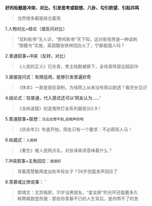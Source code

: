 **好的标题是冲突、对比、引发思考或联想、八卦、勾引欲望、引起共鸣**
  > 当然很多都是结合着用

1.人物对比+结论（或反问对比）
  >“双料影帝”无人识，“野鸡影帝”天下知，这对影视界是一种讽刺  
  >“限籍令”实施，英国籍张铁林回应火了，宁静是国人吗？ 
  
2.普通叙事+冲突（反转，对比）
  >《人民的正义》已杀青，男主陆毅被换下，全戏骨阵容远超前作  
  >

3.直接提问式：有限适用，能够引发普遍好奇
  >《快本》一直是提前录制，为啥网上从来没有观众剧透？看完长见识
  
4.结论式：较普通，代入感式还可以‘网友认为……’
  >《龙岭迷窟》创造鬼吹灯全系列最低分2.9！
  
5.普通叙事+联想：`马云也想不到`,`说相声的吧`
  >《庆余年2》年底开拍，网友只有一个要求：不必原班人马！
  
6.权威式：`人民网`
  >《重生》被人民网点名，对张译来讲意味着什么？
  
7.冲突叙事+主角回应：`我很好`
  >背着周慧敏再度出轨年轻女子？56岁倪震发声回应了
  
8.羡慕或比惨说事： `
  >鄂靖文：北京租房，31岁没男朋友，“星女郎”的光环还能戴多久  
  >韩寒飙跑登热搜：那些你羡慕不已的人生背后，是你熬不了的苦
